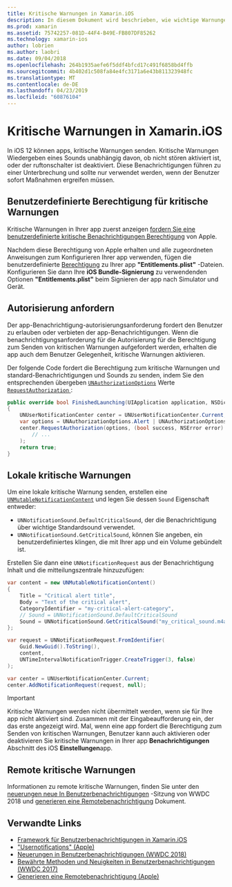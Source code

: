 ```yaml
---
title: Kritische Warnungen in Xamarin.iOS
description: In diesem Dokument wird beschrieben, wie wichtige Warnungen mit Xamarin.iOS verwendet wird. Kritische Warnungen, die mit iOS-12 eingeführt sind störende Benachrichtigungen, die einen Sound wiedergeben, die unabhängig davon, ob nicht stören sich befindet, oder der ruftonschalter ist deaktiviert.
ms.prod: xamarin
ms.assetid: 75742257-081D-44F4-B49E-FB807DF85262
ms.technology: xamarin-ios
author: lobrien
ms.author: laobri
ms.date: 09/04/2018
ms.openlocfilehash: 264b1935aefe6f5ddf4bfcd17c491f6858bd4ffb
ms.sourcegitcommit: 4b402d1c508fa84e4fc3171a6e43b811323948fc
ms.translationtype: MT
ms.contentlocale: de-DE
ms.lasthandoff: 04/23/2019
ms.locfileid: "60876104"
---
```

# <a name="critical-alerts-in-xamarinios"></a>Kritische Warnungen in Xamarin.iOS

In iOS 12 können apps, kritische Warnungen senden. Kritische Warnungen Wiedergeben eines Sounds unabhängig davon, ob nicht stören aktiviert ist, oder der ruftonschalter ist deaktiviert. Diese Benachrichtigungen führen zu einer Unterbrechung und sollte nur verwendet werden, wenn der Benutzer sofort Maßnahmen ergreifen müssen.

## <a name="custom-critical-alert-entitlement"></a>Benutzerdefinierte Berechtigung für kritische Warnungen

Kritische Warnungen in Ihrer app zuerst anzeigen [fordern Sie eine benutzerdefinierte kritische Benachrichtigungen Berechtigung](https://developer.apple.com/contact/request/notifications-critical-alerts-entitlement/) von Apple.

Nachdem diese Berechtigung von Apple erhalten und alle zugeordneten Anweisungen zum Konfigurieren Ihrer app verwenden, fügen die benutzerdefinierte [Berechtigung](~/ios/deploy-test/provisioning/entitlements.md) zu Ihrer app **"Entitlements.plist"** -Dateien. Konfigurieren Sie dann Ihre **iOS Bundle-Signierung** zu verwendenden Optionen **"Entitlements.plist"** beim Signieren der app nach Simulator und Gerät.

## <a name="request-authorization"></a>Autorisierung anfordern

Der app-Benachrichtigung-autorisierungsanforderung fordert den Benutzer zu erlauben oder verbieten der app-Benachrichtigungen. Wenn die benachrichtigungsanforderung für die Autorisierung für die Berechtigung zum Senden von kritischen Warnungen aufgefordert werden, erhalten die app auch dem Benutzer Gelegenheit, kritische Warnungen aktivieren.

Der folgende Code fordert die Berechtigung zum kritische Warnungen und standard-Benachrichtigungen und Sounds zu senden, indem Sie den entsprechenden übergeben [`UNAuthorizationOptions`](xref:UserNotifications.UNAuthorizationOptions)
Werte [ `RequestAuthorization` ](xref:UserNotifications.UNUserNotificationCenter.RequestAuthorization*):

```csharp
public override bool FinishedLaunching(UIApplication application, NSDictionary launchOptions)
{
    UNUserNotificationCenter center = UNUserNotificationCenter.Current;
    var options = UNAuthorizationOptions.Alert | UNAuthorizationOptions.Sound | UNAuthorizationOptions.CriticalAlert;
    center.RequestAuthorization(options, (bool success, NSError error) => {
        // ...
    );
    return true;
}
```

## <a name="local-critical-alerts"></a>Lokale kritische Warnungen

Um eine lokale kritische Warnung senden, erstellen eine [`UNMutableNotificationContent`](xref:UserNotifications.UNMutableNotificationContent)
und legen Sie dessen `Sound` Eigenschaft entweder:

- `UNNotificationSound.DefaultCriticalSound`, der die Benachrichtigung über wichtige Standardsound verwendet.
- `UNNotificationSound.GetCriticalSound`, können Sie angeben, ein benutzerdefiniertes klingen, die mit Ihrer app und ein Volume gebündelt ist.

Erstellen Sie dann eine `UNNotificationRequest` aus der Benachrichtigung Inhalt und die mitteilungszentrale hinzuzufügen:

```csharp
var content = new UNMutableNotificationContent()
{
    Title = "Critical alert title",
    Body = "Text of the critical alert",
    CategoryIdentifier = "my-critical-alert-category",
    // Sound = UNNotificationSound.DefaultCriticalSound
    Sound = UNNotificationSound.GetCriticalSound("my_critical_sound.m4a", 1.0f)
};

var request = UNNotificationRequest.FromIdentifier(
    Guid.NewGuid().ToString(),
    content,
    UNTimeIntervalNotificationTrigger.CreateTrigger(3, false)
);

var center = UNUserNotificationCenter.Current;
center.AddNotificationRequest(request, null);
```

> [!IMPORTANT]
> Kritische Warnungen werden nicht übermittelt werden, wenn sie für Ihre app nicht aktiviert sind. Zusammen mit der Eingabeaufforderung ein, der das erste angezeigt wird. Mal, wenn eine app fordert die Berechtigung zum Senden von kritischen Warnungen, Benutzer kann auch aktivieren oder deaktivieren Sie kritische Warnungen in Ihrer app **Benachrichtigungen** Abschnitt des iOS **Einstellungen**app.

## <a name="remote-critical-alerts"></a>Remote kritische Warnungen

Informationen zu remote kritische Warnungen, finden Sie unter den [neuerungen neue In Benutzerbenachrichtigungen](https://developer.apple.com/videos/play/wwdc2018/710/) -Sitzung von WWDC 2018 und [generieren eine Remotebenachrichtigung](https://developer.apple.com/documentation/usernotifications/setting_up_a_remote_notification_server/generating_a_remote_notification) Dokument.

## <a name="related-links"></a>Verwandte Links

- [Framework für Benutzerbenachrichtigungen in Xamarin.iOS](~/ios/platform/user-notifications/index.md)
- ["Usernotifications" (Apple)](https://developer.apple.com/documentation/usernotifications?language=objc)
- [Neuerungen in Benutzerbenachrichtigungen (WWDC 2018)](https://developer.apple.com/videos/play/wwdc2018/710/)
- [Bewährte Methoden und Neuigkeiten in Benutzerbenachrichtigungen (WWDC 2017)](https://developer.apple.com/videos/play/wwdc2017/708/)
- [Generieren eine Remotebenachrichtigung (Apple)](https://developer.apple.com/documentation/usernotifications/setting_up_a_remote_notification_server/generating_a_remote_notification)
